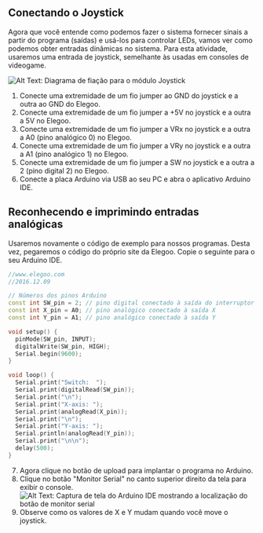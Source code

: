 ## Conectando o Joystick

Agora que você entende como podemos fazer o sistema fornecer sinais a partir do programa (saídas) e usá-los para controlar LEDs, vamos ver como podemos obter entradas dinâmicas no sistema. Para esta atividade, usaremos uma entrada de joystick, semelhante às usadas em consoles de videogame.

![Alt Text: Diagrama de fiação para o módulo Joystick](../img/act2_Joystick.png)

1.	Conecte uma extremidade de um fio jumper ao GND do joystick e a outra ao GND do Elegoo.
2.	Conecte uma extremidade de um fio jumper a +5V no joystick e a outra a 5V no Elegoo.
3.	Conecte uma extremidade de um fio jumper a VRx no joystick e a outra a A0 (pino analógico 0) no Elegoo.
4.	Conecte uma extremidade de um fio jumper a VRy no joystick e a outra a A1 (pino analógico 1) no Elegoo.
5.	Conecte uma extremidade de um fio jumper a SW no joystick e a outra a 2 (pino digital 2) no Elegoo.
6.	Conecte a placa Arduino via USB ao seu PC e abra o aplicativo Arduino IDE.

## Reconhecendo e imprimindo entradas analógicas
Usaremos novamente o código de exemplo para nossos programas. Desta vez, pegaremos o código do próprio site da Elegoo. Copie o seguinte para o seu Arduino IDE.
``` c++
//www.elegoo.com
//2016.12.09

// Números dos pinos Arduino
const int SW_pin = 2; // pino digital conectado à saída do interruptor
const int X_pin = A0; // pino analógico conectado à saída X
const int Y_pin = A1; // pino analógico conectado à saída Y

void setup() {
  pinMode(SW_pin, INPUT);
  digitalWrite(SW_pin, HIGH);
  Serial.begin(9600);
}

void loop() {
  Serial.print("Switch:  ");
  Serial.print(digitalRead(SW_pin));
  Serial.print("\n");
  Serial.print("X-axis: ");
  Serial.print(analogRead(X_pin));
  Serial.print("\n");
  Serial.print("Y-axis: ");
  Serial.println(analogRead(Y_pin));
  Serial.print("\n\n");
  delay(500); 
}
```
7.	Agora clique no botão de upload para implantar o programa no Arduino.
8.	Clique no botão "Monitor Serial" no canto superior direito da tela para exibir o console.
![Alt Text: Captura de tela do Arduino IDE mostrando a localização do botão de monitor serial](../img/SerialMonitor-button.png)
9.	Observe como os valores de X e Y mudam quando você move o joystick.